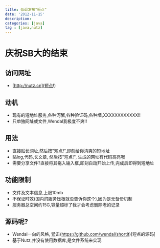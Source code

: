 ```yaml
---
title: 低调发布"短点"
date: '2012-11-15'
description:
categories: [java]
tag : [java,nutz]
---
```


庆祝SB大的结束
======================

访问网址
--------

* [http://nutz.cn](短点!)

动机
--------

* 现有的短地址服务,各种河蟹,各种验证码,各种墙,XXXXXXXXXXXX!!
* 只单独网址或文件,Wendal我极度不爽!!

用法
----------------

* 直接贴长网址,然后按"短点!",即刻给你清爽的短地址
* 贴log,代码,长文章, 然后按"短点!", 生成的网址有代码高亮哦
* 需要分享文件?直接将其拖入输入框,即刻自动开始上传,完成后即得到短地址

功能限制
-----------------------------

* 文件及文本信息,上限10mb
* 不保证时效(国内的服务压根就没告诉你这个),因为是无备份机制
* 服务器总空间约15G,容量超标了我才会考虑删除老的记录

源码呢?
-----------------------------

* Wendal一向的风格, 猛击(https://github.com/wendal/shortit)[短点的源码]
* 基于Nutz,并没有使用数据库,是文件系统来实现

